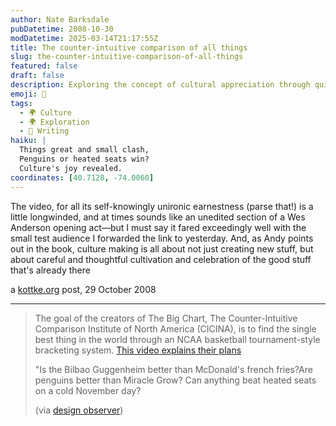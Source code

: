 ```yaml
---
author: Nate Barksdale
pubDatetime: 2008-10-30
modDatetime: 2025-03-14T21:17:55Z
title: The counter-intuitive comparison of all things
slug: the-counter-intuitive-comparison-of-all-things
featured: false
draft: false
description: Exploring the concept of cultural appreciation through quirky comparisons in art and everyday joys.
emoji: 🎨
tags:
  - 🌍 Culture
  - 🌍 Exploration
  - 📝 Writing
haiku: |
  Things great and small clash,  
  Penguins or heated seats win?  
  Culture's joy revealed.
coordinates: [40.7128, -74.0060]
---
```


The video, for all its self-knowingly unironic earnestness (parse that!) is a little longwinded, and at times sounds like an unedited section of a Wes Anderson opening act—but I must say it fared exceedingly well with the small test audience I forwarded the link to yesterday. And, as Andy points out in the book, culture making is all about not just creating new stuff, but about careful and thoughtful cultivation and celebration of the good stuff that's already there

a [kottke.org](http://www.kottke.org/08/10/the-counterintuitive-comparison-of-all-things) post, 29 October 2008

---

> The goal of the creators of The Big Chart, The Counter-Intuitive Comparison Institute of North America (CICINA), is to find the single best thing in the world through an NCAA basketball tournament-style bracketing system. [This video explains their plans](http://web.archive.org/web/20090505080403/http://homepage.mac.com:80/clintwynn/thebigchart/thebigchart.html)
>
> "Is the Bilbao Guggenheim better than McDonald's french fries?Are penguins better than Miracle Grow? Can anything beat heated seats on a cold November day?
>
> (via [design observer](http://web.archive.org/web/20250209112527/https://designobserver.com/))

